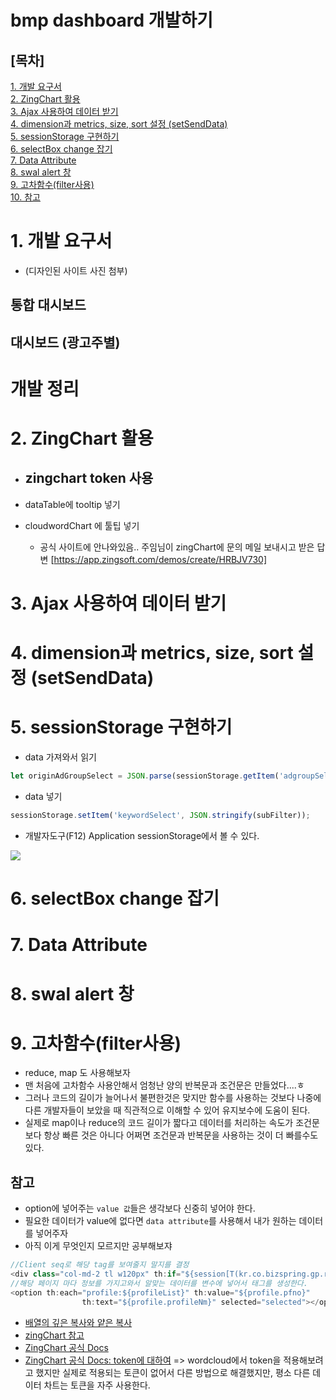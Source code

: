 # bmp dashboard 개발하기
## [목차]
[1. 개발 요구서](#개발-요구서)  
[2. ZingChart 활용](#ZingChart-활용)  
[3. Ajax 사용하여 데이터 받기](#Ajax-사용하여-데이터-받기)  
[4. dimension과 metrics, size, sort 설정 (setSendData)](#dimension과-metrics,-size,-sort-설정-(setSendData))  
[5. sessionStorage 구현하기](#sessionStorage-구현하기)   
[6. selectBox change 잡기](#selectBox-change-잡기)   
[7. Data Attribute](#Data-Attribute)  
[8. swal alert 창](#swal-alert-창)  
[9. 고차함수(filter사용)](#고차함수(filter사용))  
[10. 참고](#참고)

# 1. 개발 요구서
- (디자인된 사이트 사진 첨부)
## 통합 대시보드

## 대시보드 (광고주별)

# 개발 정리 

# 2. ZingChart 활용
- zingchart token 사용
	- 
- dataTable에 tooltip 넣기

- cloudwordChart 에 툴팁 넣기
	- 공식 사이트에 안나와있음.. 주임님이 zingChart에 문의 메일 보내시고 받은 답변 [https://app.zingsoft.com/demos/create/HRBJV730]
# 3. Ajax 사용하여 데이터 받기
# 4. dimension과 metrics, size, sort 설정 (setSendData)
# 5. sessionStorage 구현하기
- data 가져와서 읽기
```javascript
let originAdGroupSelect = JSON.parse(sessionStorage.getItem('adgroupSelect'));
```
- data 넣기
```javascript
sessionStorage.setItem('keywordSelect', JSON.stringify(subFilter));

```
- 개발자도구(F12) Application sessionStorage에서 볼 수 있다.    
<img src="https://user-images.githubusercontent.com/78733700/188804269-2a7c5a81-0fc1-498e-9a26-f2c358332fe6.png"/>

# 6. selectBox change 잡기
# 7. Data Attribute
# 8. swal alert 창 
# 9. 고차함수(filter사용)
- reduce, map 도 사용해보자
- 맨 처음에 고차함수 사용안해서 엄청난 양의 반복문과 조건문은 만들었다....ㅎ
- 그러나 코드의 길이가 늘어나서 불편한것은 맞지만 함수를 사용하는 것보다 나중에 다른 개발자들이 보았을 때 직관적으로 이해할 수 있어 유지보수에 도움이 된다.
- 실제로 map이나 reduce의 코드 길이가 짧다고 데이터를 처리하는 속도가 조건문 보다 항상 빠른 것은 아니다 어쩌면 조건문과 반복문을 사용하는 것이 더 빠를수도 있다.
## 참고
- option에 넣어주는 `value 값`들은 생각보다 신중히 넣어야 한다.
- 필요한 데이터가 value에 없다면 `data attribute`를 사용해서 내가 원하는 데이터를 넣어주자
- 아직 이게 무엇인지 모르지만 공부해보쟈

```javascript
//Client seq로 해당 tag를 보여줄지 말지를 결정
<div class="col-md-2 tl w120px" th:if="${session[T(kr.co.bizspring.gp.report.common.ReportProperty).RK_SESSION_CLIENT_SEQ]} > 1">
//해당 페이지 마다 정보를 가지고와서 알맞는 데이터를 변수에 넣어서 태그를 생성한다.
<option th:each="profile:${profileList}" th:value="${profile.pfno}"
				th:text="${profile.profileNm}" selected="selected"></option>
```
- [배열의 깊은 복사와 얕은 복사](https://ecofreenavigator.tistory.com/22)
- [zingChart 참고](https://infofactory0813.tistory.com/14)
- [ZingChart 공식 Docs](https://www.zingchart.com/docs/chart-types/wordcloud)
- [ZingChart 공식 Docs: token에 대하여](https://www.zingchart.com/docs/tutorials/elements/tokens)
=> wordcloud에서 token을 적용해보려고 했지만 실제로 적용되는 토큰이 없어서 다른 방법으로 해결했지만, 평소 다른 데이터 차트는 토큰을 자주 사용한다.
